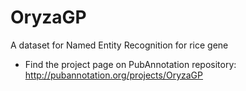 # OryzaGP
A dataset for Named Entity Recognition for rice gene

* Find the project page on PubAnnotation repository:
http://pubannotation.org/projects/OryzaGP
